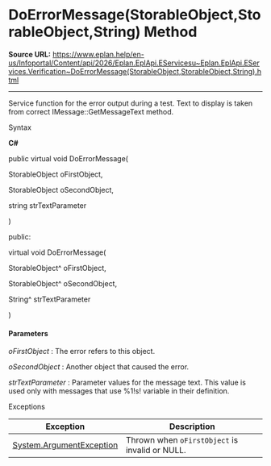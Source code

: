 # DoErrorMessage(StorableObject,StorableObject,String) Method

**Source URL:** https://www.eplan.help/en-us/Infoportal/Content/api/2026/Eplan.EplApi.EServicesu~Eplan.EplApi.EServices.Verification~DoErrorMessage(StorableObject,StorableObject,String).html

---

Service function for the error output during a test. Text to display is taken from correct IMessage::GetMessageText method.

Syntax

**C#**



public virtual void DoErrorMessage( 

   StorableObject oFirstObject,

   StorableObject oSecondObject,

   string strTextParameter

)

public:

virtual void DoErrorMessage( 

   StorableObject^ oFirstObject,

   StorableObject^ oSecondObject,

   String^ strTextParameter

)


#### Parameters

*oFirstObject*
:   The error refers to this object.

*oSecondObject*
:   Another object that caused the error.

*strTextParameter*
:   Parameter values for the message text. This value is used only with messages that use %1!s! variable in their definition.

Exceptions

| Exception | Description |
| --- | --- |
| [System.ArgumentException](#) | Thrown when `oFirstObject` is invalid or NULL. |
